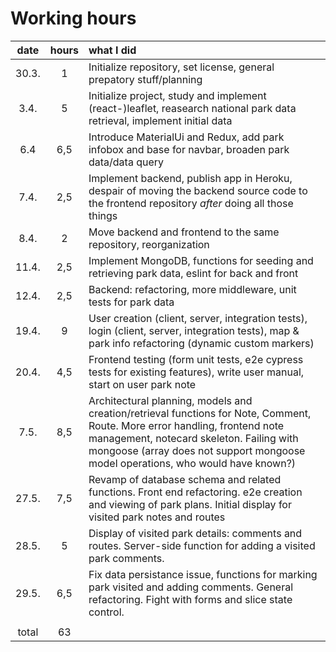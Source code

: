 # Working hours

| date | hours | what I did |
|:----:|:-----:| :-----|
|30.3. |  1    | Initialize repository, set license, general prepatory stuff/planning |
| 3.4. | 5     | Initialize project, study and implement (react-)leaflet, reasearch national park data retrieval, implement initial data |
| 6.4  |  6,5  | Introduce MaterialUi and Redux, add park infobox and base for navbar, broaden park data/data query |
| 7.4. |  2,5  | Implement backend, publish app in Heroku, despair of moving the backend source code to the frontend repository _after_ doing all those things|
| 8.4. |   2   | Move backend and frontend to the same repository, reorganization |
| 11.4.|  2,5  | Implement MongoDB, functions for seeding and retrieving park data, eslint for back and front|
| 12.4.|  2,5  | Backend: refactoring, more middleware, unit tests for park data |
| 19.4.|  9    | User creation (client, server, integration tests), login (client, server, integration tests), map & park info refactoring (dynamic custom markers) |
|20.4. | 4,5   | Frontend testing (form unit tests, e2e cypress tests for existing features), write user manual, start on user park note |
| 7.5. | 8,5   | Architectural planning, models and creation/retrieval functions for Note, Comment, Route. More error handling, frontend note management, notecard skeleton. Failing with mongoose (array does not support mongoose model operations, who would have known?) |
| 27.5.| 7,5   | Revamp of database schema and related functions. Front end refactoring. e2e creation and viewing of park plans. Initial display for visited park notes and routes|
| 28.5.| 5    |  Display of visited park details: comments and routes. Server-side function for adding a visited park comments. |
| 29.5.| 6,5  | Fix data persistance issue, functions for marking park visited and adding comments. General refactoring. Fight with forms and slice state control.|
||||
| total| 63  | |






